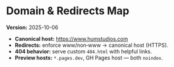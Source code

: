 # Domain & Redirects Map
**Version:** 2025-10-06

- **Canonical host:** https://www.humstudios.com
- **Redirects:** enforce www/non‑www → canonical host (HTTPS).
- **404 behavior:** serve custom `404.html` with helpful links.
- **Preview hosts:** `*.pages.dev`, GH Pages host — both `noindex`.
